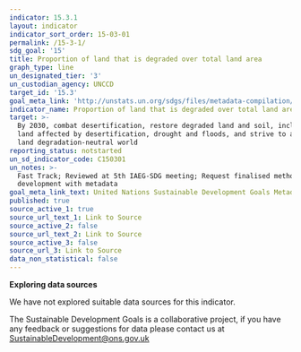 ```yaml
---
indicator: 15.3.1
layout: indicator
indicator_sort_order: 15-03-01
permalink: /15-3-1/
sdg_goal: '15'
title: Proportion of land that is degraded over total land area
graph_type: line
un_designated_tier: '3'
un_custodian_agency: UNCCD
target_id: '15.3'
goal_meta_link: 'http://unstats.un.org/sdgs/files/metadata-compilation/Metadata-Goal-15.pdf'
indicator_name: Proportion of land that is degraded over total land area
target: >-
  By 2030, combat desertification, restore degraded land and soil, including
  land affected by desertification, drought and floods, and strive to achieve a
  land degradation-neutral world
reporting_status: notstarted
un_sd_indicator_code: C150301
un_notes: >-
  Fast Track; Reviewed at 5th IAEG-SDG meeting; Request finalised methodology
  development with metadata
goal_meta_link_text: United Nations Sustainable Development Goals Metadata (pdf 456kB)
published: true
source_active_1: true
source_url_text_1: Link to Source
source_active_2: false
source_url_text_2: Link to Source
source_active_3: false
source_url_3: Link to Source
data_non_statistical: false
---
```

**Exploring data sources**

We have not explored suitable data sources for this indicator. 

The Sustainable Development Goals is a collaborative project, if you have any feedback or suggestions for data please contact us at <SustainableDevelopment@ons.gov.uk>
